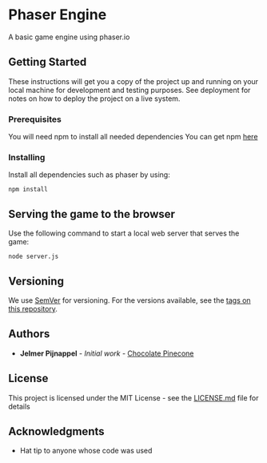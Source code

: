 # Phaser Engine

A basic game engine using phaser.io

## Getting Started

These instructions will get you a copy of the project up and running on your local machine for development and testing purposes. See deployment for notes on how to deploy the project on a live system.

### Prerequisites

You will need npm to install all needed dependencies
You can get npm [here](https://www.npmjs.com/get-npm)

### Installing

Install all dependencies such as phaser by using:
```
npm install
```

## Serving the game to the browser

Use the following command to start a local web server that serves the game:
```
node server.js
```

## Versioning

We use [SemVer](http://semver.org/) for versioning. For the versions available, see the [tags on this repository](https://github.com/PijnappelJ/phaser-engine/tags). 

## Authors

* **Jelmer Pijnappel** - *Initial work* - [Chocolate Pinecone](http://chocolatepinecone.github.io/Website)

## License

This project is licensed under the MIT License - see the [LICENSE.md](LICENSE.md) file for details

## Acknowledgments

* Hat tip to anyone whose code was used